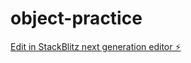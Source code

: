 # object-practice

[Edit in StackBlitz next generation editor ⚡️](https://stackblitz.com/~/github.com/dudastamas/object-practice)